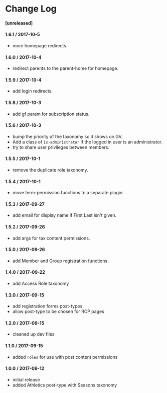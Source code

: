 # Change Log

#### [unreleased]

#### 1.6.1 / 2017-10-5
* more homepage redirects.

#### 1.6.0 / 2017-10-4
* redirect parents to the parent-home for homepage.

#### 1.5.9 / 2017-10-4
* add login redirects.

#### 1.5.8 / 2017-10-3
* add gf param for subscription status.

#### 1.5.6 / 2017-10-3
* bump the priority of the taxonomy so it shows on GV.
* Add a class of `is-administrator` if the logged in user is an administrator.
* try to share user privileges between members.

#### 1.5.5 / 2017-10-1
* remove the duplicate role taxonomy.

#### 1.5.4 / 2017-10-1
* move term-permission functions to a separate plugin.

#### 1.5.3 / 2017-09-27
* add email for display name if First Last isn't given.

#### 1.5.2 / 2017-09-26
* add args for tax content permissions.

#### 1.5.0 / 2017-09-26
* add Member and Group registration functions.

#### 1.4.0 / 2017-09-22
* add Access Role taxonomy

#### 1.3.0 / 2017-09-15
* add registration forms post-types
* allow post-type to be chosen for RCP pages

#### 1.2.0 / 2017-09-15
* cleaned up dev files

#### 1.1.0 / 2017-09-15
* added `roles` for use with post content permissions

#### 1.0.0 / 2017-09-12
* initial release
* added Athletics post-type with Seasons taxonomy
